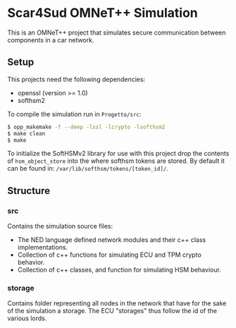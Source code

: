 # Scar4Sud OMNeT++ Simulation

This is an OMNeT++ project that simulates secure communication between components in a car network.

## Setup

This projects need the following dependencies:

- openssl (version >= 1.0)
- softhsm2

To compile the simulation run in `Progetto/src`:

```bash
$ opp_makemake -f --deep -lssl -lcrypto -lsofthsm2
$ make clean
$ make
```

To initialize the SoftHSMv2 library for use with this project drop the contents of `hsm_object_store` into the where softhsm tokens are stored. By default it can be found in: `/var/lib/softhsm/tokens/[token_id]/`.

## Structure

### src

Contains the simulation source files:

-  The NED language defined network modules and their c++ class implementations. 
- Collection of c++ functions for simulating ECU and TPM crypto behavior.
- Collection of c++ classes, and function for simulating HSM behaviour.

### storage

Contains folder representing all nodes in the network that have for the sake of the simulation a storage. The ECU "storages" thus follow the id of the various lords. 
